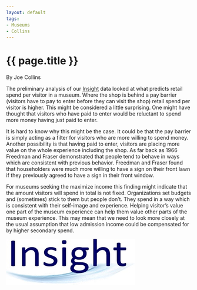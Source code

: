 ```yaml
---
layout: default
tags:
- Museums
- Collins
---
```

# {{ page.title }}

By Joe Collins

The preliminary analysis of our [Insight](https://insight.blackradley.com) data looked at what predicts retail spend per visitor in a museum.  Where the shop is behind a pay barrier (visitors have to pay to enter before they can visit the shop) retail spend per visitor is higher.  This might be considered a little surprising.  One might have thought that visitors who have paid to enter would be reluctant to spend more money having just paid to enter.

It is hard to know why this might be the case.  It could be that the pay barrier is simply acting as a filter for visitors who are more willing to spend money.  Another possibility is that having paid to enter, visitors are placing more value on the whole experience including the shop.  As far back as 1966 Freedman and Fraser demonstrated that people tend to behave in ways which are consistent with previous behavior.  Freedman and Fraser found that householders were much more willing to have a sign on their front lawn if they previously agreed to have a sign in their front window.

For museums seeking the maximize income this finding might indicate that the amount visitors will spend in total is not fixed.  Organizations set budgets and (sometimes) stick to them but people don’t.  They spend in a way which is consistent with their self-image and experience.  Helping visitor’s value one part of the museum experience can help them value other parts of the museum experience. This may mean that we need to look more closely at the usual assumption that low admission income could be compensated for by higher secondary spend.

![Insight Logo](/img/InsightLogo.jpg)
